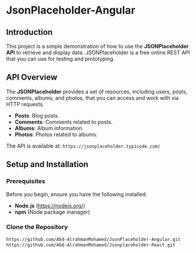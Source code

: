 # JsonPlaceholder-Angular

## Introduction
This project is a simple demonstration of how to use the **JSONPlaceholder API** to retrieve and display data. JSONPlaceholder is a free online REST API that you can use for testing and prototyping.

## API Overview
The **JSONPlaceholder** provides a set of resources, including users, posts, comments, albums, and photos, that you can access and work with via HTTP requests.

- **Posts**: Blog posts.
- **Comments**: Comments related to posts.
- **Albums**: Album information.
- **Photos**: Photos related to albums.

The API is available at: `https://jsonplaceholder.typicode.com/`

## Setup and Installation

### Prerequisites
Before you begin, ensure you have the following installed:
- **Node.js** (https://nodejs.org/)
- **npm** (Node package manager)

### Clone the Repository

```bash
https://github.com/Abd-AlrahmanMohamed/JsonPlaceholder-Angular.git
https://github.com/Abd-AlrahmanMohamed/Jsonplaceholder-React.git

